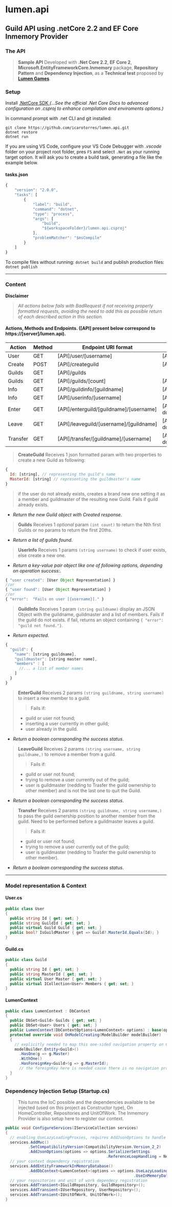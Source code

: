 ﻿# lumen.api
## Guild API using .netCore 2.2 and EF Core Inmemory Provider

### The API
> **Sample API** Developed with **.Net Core 2.2**, **EF Core 2**, **Microsoft.EntityFrameworkCore.Inmemory** package, **Repository Pattern** and **Dependency Injection**, as a **Technical test** proposed by **[Lumen Games](https://lumen.games/ "Lumen Games")**.

### Setup

Install [.NetCore SDK ](https://dotnet.microsoft.com/download "microsoft downloads")
_(...See the official .Net Core Docs to advanced configuration on <projectname>.csproj to enhance compilation and enviroments options.)_

In command prompt with .net CLI and git installed:
```
git clone https://github.com/icarotorres/lumen.api.git
dotnet restore
dotnet run
```
If you are using VS Code, configure your VS Code Debugger with _.vscode_ folder on your project root folder, pres `F5` and select `.Net` as your running target option. It will ask you to create a build task, generating a file like the example below.

#### tasks.json
``` js
{
    "version": "2.0.0",
    "tasks": [
        {
            "label": "build",
            "command": "dotnet",
            "type": "process",
            "args": [
                "build",
                "${workspaceFolder}/lumen.api.csproj"
            ],
            "problemMatcher": "$msCompile"
        }
    ]
}
```

To compile files without running:
`dotnet build`
and publish production files:
`dotnet publish`
___

### Content
**Disclaimer**
> _All actions below fails with BadRequest if not receiving properly formatted requests, avoiding the need to add this as possible return of each described action in this section._

#### Actions, Methods and Endpoints. ([API] present below correspond to https://[server]/lumen.api).
| Action | Method | Endpoint URI format | Example |
| -------| -------| --------------------------------| -------------| 
| User | GET | [API]/user/[username] | [API]/user/icaro torres |
| Create | POST | [API]/createguild | [API]/createguild/ |
| Guilds | GET | [API]/guilds | |
| Guilds | GET | [API]/guilds/[count] | [API]/guilds/100 |
| Info | GET | [API]/guildinfo/[guildname] | [API]/guildinfo/myguild |
| Info | GET | [API]/userinfo/[username] | [API]/userinfo/myguild |
| Enter | GET | [API]/enterguild/[guildname]/[username] | [API]/enterguild/myguild/john doe |
| Leave | GET | [API]/leaveguild/[username]/[guildname] | [API]/leaveguild/john doe/myguild |
| Transfer | GET | [API]/transfer/[guildname]/[username] | [API]/transfer/myguild/jane doe |

> **CreateGuild**
> Receives 1 json formatted param with two properties to create a new Guild as following:
``` js
{
  Id: [string], // representing the guild's name
  MasterId: [string] // representing the guildmaster's name
}
```
> if the user do not already exists, creates a brand new one setting it as a member and guildmaster of the resulting new Guild.
> Fails if guild already exists.
+ _Return the new Guild object with Created response._

> **Guilds**
> Receives 1 _optional_ param `(int count)` to return the Nth first Guilds or no params to return the first 20ths.
+ _Return a list of guilds found_.

> **UserInfo**
> Receives 1 params `(string username)` to check if user exists, else create a new one.
+ _Return a key-value pair object like one of following options, depending on operation success:_.
```js
{ "user created": [User Object Representation] }
//or
{ "user found": [User Object Representation] }
//or
{ "error":  "Fails on user [{username}]." }
```

> **GuildInfo**
> Receives 1 param `(string guildname)` display an JSON Object with the guildname, guildmaster and a list of members.
> Fails if the guild do not exists.
> if fail, returns an object containing `{ "error":  "guild not found."}`.
+ _Return expected_.
``` js
{
  "guild": {
    "name": [string guildname],
    "guildmaster": [string master name],
    "members" : [
      //... a list of member names
    ]
  }
}
```
> **EnterGuild**
> Receives 2 params `(string guildname, string username)` to insert a new member to a guild.
>> Fails if: 
>+ guild or user not found;
>+ inserting a user currently in other guild;
>+ user already in the guild.
+ _Return a boolean corresponding the success status_.

> **LeaveGuild**
> Receives 2 params `(string username, string guildname,)` to remove a member from a guild.
>> Fails if: 
>+ guild or user not found;
>+ trying to remove a user currently out of the guild;
>+ user is guildmaster (nedding to Trasfer the guild ownership to other member) and is not the last one to quit the Guild.
+ _Return a boolean corresponding the success status_.

> **Transfer**
> Receives 2 params `(string guildname, string username,)` to pass the guild ownership position to another member from the guild.
> Need to be performed before a guildmaster leaves a guild.
>> Fails if: 
>+ guild or user not found;
>+ trying to remove a user currently out of the guild;
>+ user is guildmaster (nedding to Trasfer the guild ownership to other member).
+ _Return a boolean corresponding the success status_.

___
### Model representation & Context
#### User.cs
``` c#
public class User
{
  public string Id { get; set; }
  public string GuildId { get; set; }
  public virtual Guild Guild { get; set; }
  public bool? IsGuildMaster { get => Guild?.MasterId.Equals(Id); }
}
```

#### Guild.cs
``` c#
public class Guild
{
  public string Id { get; set; }
  public string MasterId { get; set; }
  public virtual User Master { get; set; }
  public virtual ICollection<User> Members { get; set; }
}
```

#### LumenContext
``` c#
public class LumenContext : DbContext
{
  public DbSet<Guild> Guilds { get; set; }
  public DbSet<User> Users { get; set; }
  public LumenContext(DbContextOptions<LumenContext> options) : base(options) { }
  protected override void OnModelCreating(ModelBuilder modelBuilder)
  {
    // explicitly needed to map this one-sided navigation property on Guild Entity
    modelBuilder.Entity<Guild>()
      .HasOne(g => g.Master)
      .WithOne() 
      .HasForeignKey<Guild>(g => g.MasterId);
      // the foreignKey here is needed cause there is no navigation property on the other relation size
  }
}
```

### Dependency Injection Setup (Startup.cs)
> This turns the IoC possible and the dependencies available to be injected (used on this project as Constructor type), On HomeController, Repositories and UnitOfWork.
> The Inmemory Provider is also setup here to register our context.
```c#
public void ConfigureServices(IServiceCollection services)
{
  // enabling UseLazyLoadingProxies, requires AddJsonOptions to handle navigation reference looping on json serialization
  services.AddMvc()
          .SetCompatibilityVersion(CompatibilityVersion.Version_2_2)
          .AddJsonOptions(options => options.SerializerSettings
                                            .ReferenceLoopHandling = Newtonsoft.Json.ReferenceLoopHandling.Ignore);
  // your context dependency registration
  services.AddEntityFrameworkInMemoryDatabase()
          .AddDbContext<LumenContext>(options => options.UseLazyLoadingProxies()
                                                        .UseInMemoryDatabase("lumenInMemoryDB"));
  // your repositories and unit of work dependecy registration
  services.AddTransient<IGuildRepository, GuildRepository>(); 
  services.AddTransient<IUserRepository, UserRepository>();
  services.AddTransient<IUnitOfWork, UnitOfWork>();                             
}   
```
